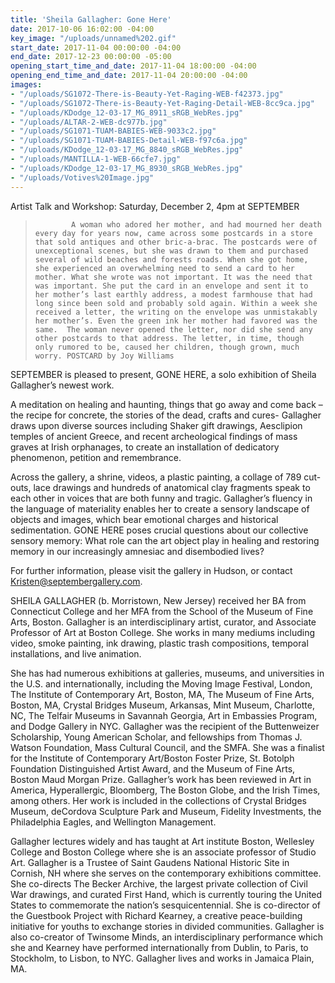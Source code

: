 ```yaml
---
title: 'Sheila Gallagher: Gone Here'
date: 2017-10-06 16:02:00 -04:00
key_image: "/uploads/unnamed%202.gif"
start_date: 2017-11-04 00:00:00 -04:00
end_date: 2017-12-23 00:00:00 -05:00
opening_start_time_and_date: 2017-11-04 18:00:00 -04:00
opening_end_time_and_date: 2017-11-04 20:00:00 -04:00
images:
- "/uploads/SG1072-There-is-Beauty-Yet-Raging-WEB-f42373.jpg"
- "/uploads/SG1072-There-is-Beauty-Yet-Raging-Detail-WEB-8cc9ca.jpg"
- "/uploads/KDodge_12-03-17_MG_8911_sRGB_WebRes.jpg"
- "/uploads/ALTAR-2-WEB-dc977b.jpg"
- "/uploads/SG1071-TUAM-BABIES-WEB-9033c2.jpg"
- "/uploads/SG1071-TUAM-BABIES-Detail-WEB-f97c6a.jpg"
- "/uploads/KDodge_12-03-17_MG_8840_sRGB_WebRes.jpg"
- "/uploads/MANTILLA-1-WEB-66cfe7.jpg"
- "/uploads/KDodge_12-03-17_MG_8930_sRGB_WebRes.jpg"
- "/uploads/Votives%20Image.jpg"
---
```


Artist Talk and Workshop: Saturday, December 2, 4pm at SEPTEMBER

> `        A woman who adored her mother, and had mourned her death every day for years now, came
across some postcards in a store that sold antiques and other bric-a-brac. The postcards were of unexceptional scenes, but she was drawn to them and purchased several of wild beaches and forests roads. When she got home, she experienced an overwhelming need to send a card to her mother.
	What she wrote was not important. It was the need that was important.
	She put the card in an envelope and sent it to her mother’s last earthly address, a modest farmhouse that had long since been sold and probably sold again.
	Within a week she received a letter, the writing on the envelope was unmistakably her mother’s. Even the green ink her mother had favored was the same. 
	The woman never opened the letter, nor did she send any other postcards to that address.
	The letter, in time, though only rumored to be, caused her children, though grown, much worry.
POSTCARD by Joy Williams`


SEPTEMBER is pleased to present, GONE HERE, a solo exhibition of Sheila Gallagher’s newest work.

A meditation on healing and haunting, things that go away and come back – the recipe for concrete, the stories of the dead, crafts and cures- Gallagher draws upon diverse sources including Shaker gift drawings, Aesclipion temples of ancient Greece, and recent archeological findings of mass graves at Irish orphanages, to create an installation of dedicatory phenomenon, petition and remembrance. 

Across the gallery, a shrine, videos, a plastic painting, a collage of 789 cut-outs, lace drawings and hundreds of anatomical clay fragments speak to each other in voices that are both funny and tragic. Gallagher’s fluency in the language of materiality enables her to create a sensory landscape of objects and images, which bear emotional charges and historical sedimentation. GONE HERE poses crucial questions about our collective sensory memory: What role can the art object play in healing and restoring memory in our increasingly amnesiac and disembodied lives?

For further information, please visit the gallery in Hudson, or contact Kristen@septembergallery.com.

SHEILA GALLAGHER (b. Morristown, New Jersey) received her BA from Connecticut College and her MFA from the School of the Museum of Fine Arts, Boston. Gallagher is an interdisciplinary artist, curator, and Associate Professor of Art at Boston College. She works in many mediums including video, smoke painting, ink drawing, plastic trash compositions, temporal installations, and live animation.

She has had numerous exhibitions at galleries, museums, and universities in the U.S. and internationally, including the Moving Image Festival, London, The Institute of Contemporary Art, Boston, MA, The Museum of Fine Arts, Boston, MA, Crystal Bridges Museum, Arkansas, Mint Museum, Charlotte, NC,  The Telfair Museums in  Savannah Georgia, Art in Embassies Program,  and Dodge Gallery in NYC. Gallagher was the recipient of the Buttenweizer Scholarship, Young American Scholar,  and fellowships from Thomas J. Watson Foundation,  Mass Cultural Council, and the SMFA. She was a finalist for the Institute of Contemporary Art/Boston Foster Prize, St. Botolph Foundation Distinguished Artist Award, and the Museum of Fine Arts, Boston Maud Morgan Prize. Gallagher’s work has been reviewed in Art in America, Hyperallergic, Bloomberg, The Boston Globe, and the Irish Times, among others. Her work is included in the collections of Crystal Bridges Museum, deCordova Sculpture Park and Museum, Fidelity Investments, the Philadelphia Eagles, and Wellington Management.

Gallagher lectures widely and has taught at Art institute Boston, Wellesley College and Boston College where she is an associate professor of Studio Art. Gallagher is a Trustee of Saint Gaudens National Historic Site in Cornish, NH where she serves on the contemporary exhibitions committee. She  co-directs The Becker Archive, the largest private collection of Civil War drawings, and curated First Hand, which is currently touring the United States to commemorate the nation’s sesquicentennial. She is co-director of the Guestbook Project with Richard Kearney, a creative peace-building initiative for youths to exchange stories in divided communities. Gallagher is also co-creator of Twinsome Minds, an interdisciplinary performance which she and Kearney have performed internationally from Dublin, to Paris, to Stockholm, to Lisbon, to NYC. Gallagher lives and works in Jamaica Plain, MA.